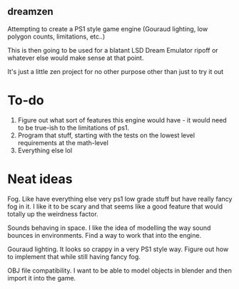 ## dreamzen

Attempting to create a PS1 style game engine (Gouraud lighting, low polygon counts, limitations, etc..) 

This is then going to be used for a blatant LSD Dream Emulator ripoff or whatever else would make sense at that point.

It's just a little zen project for no other purpose other than just to try it out

# To-do

 1. Figure out what sort of features this engine would have - it would need to be true-ish to the limitations of ps1.
 2. Program that stuff, starting with the tests on the lowest level requirements at the math-level
 3. Everything else lol

# Neat ideas

  Fog. Like have everything else very ps1 low grade stuff but have really fancy fog in it. 
  I like it to be scary and that seems like a good feature that would totally up the weirdness factor.
  
  Sounds behaving in space. I like the idea of modelling the way sound bounces in environments. Find a way to work that into the engine.

  Gouraud lighting. It looks so crappy in a very PS1 style way. Figure out how to implement that while still having fancy fog.

  OBJ file compatibility. I want to be able to model objects in blender and then import it into the game.
